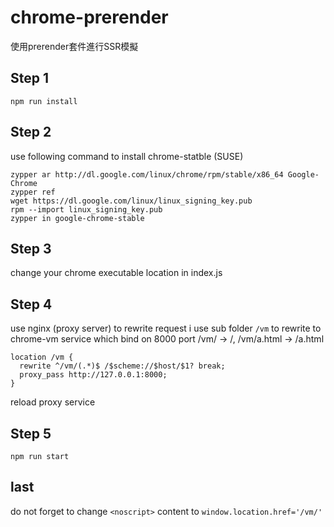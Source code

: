 # chrome-prerender
使用prerender套件進行SSR模擬

## Step 1
```
npm run install
```
## Step 2
use following command to install chrome-statble (SUSE)
```
zypper ar http://dl.google.com/linux/chrome/rpm/stable/x86_64 Google-Chrome
zypper ref
wget https://dl.google.com/linux/linux_signing_key.pub
rpm --import linux_signing_key.pub
zypper in google-chrome-stable
```
## Step 3
change your chrome executable location in index.js

## Step 4
use nginx (proxy server) to rewrite request
i use sub folder `/vm` to rewrite to chrome-vm service which bind on 8000 port
/vm/ -> /, /vm/a.html -> /a.html
```
location /vm {
  rewrite ^/vm/(.*)$ /$scheme://$host/$1? break;
  proxy_pass http://127.0.0.1:8000;
}
```
reload proxy service

## Step 5
`npm run start`

## last
do not forget to change `<noscript>` content to `window.location.href='/vm/'`
